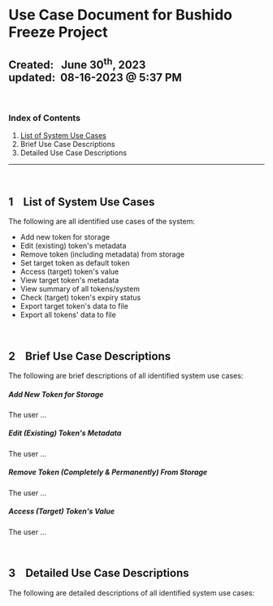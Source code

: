 # Use Case Document for Bushido Freeze Project
**Created:**&nbsp;&nbsp; June 30<sup>th</sup>, 2023  
**updated:**&nbsp; 08-16-2023 @ 5:37 PM
---

&nbsp;
### Index of Contents

1. [List of System Use Cases](#1-list-of-system-use-cases)
2. Brief Use Case Descriptions
3. Detailed Use Case Descriptions

---


&nbsp;
## 1 &nbsp;&nbsp; List of System Use Cases

The following are all identified use cases of the system:

* Add new token for storage
* Edit (existing) token's metadata
* Remove token (including metadata) from storage
* Set target token as default token
* Access (target) token's value
* View target token's metadata
* View summary of all tokens/system
* Check (target) token's expiry status
* Export target token's data to file
* Export all tokens' data to file


&nbsp;
## 2 &nbsp;&nbsp; Brief Use Case Descriptions

The following are brief descriptions of all identified system use cases:

##### Add New Token for Storage

The user ...

##### Edit (Existing) Token's Metadata

The user ...

##### Remove Token (Completely & Permanently) From Storage

The user ...

##### Access (Target) Token's Value

The user ...


&nbsp;
## 3 &nbsp;&nbsp; Detailed Use Case Descriptions

The following are detailed descriptions of all identified system use cases:
